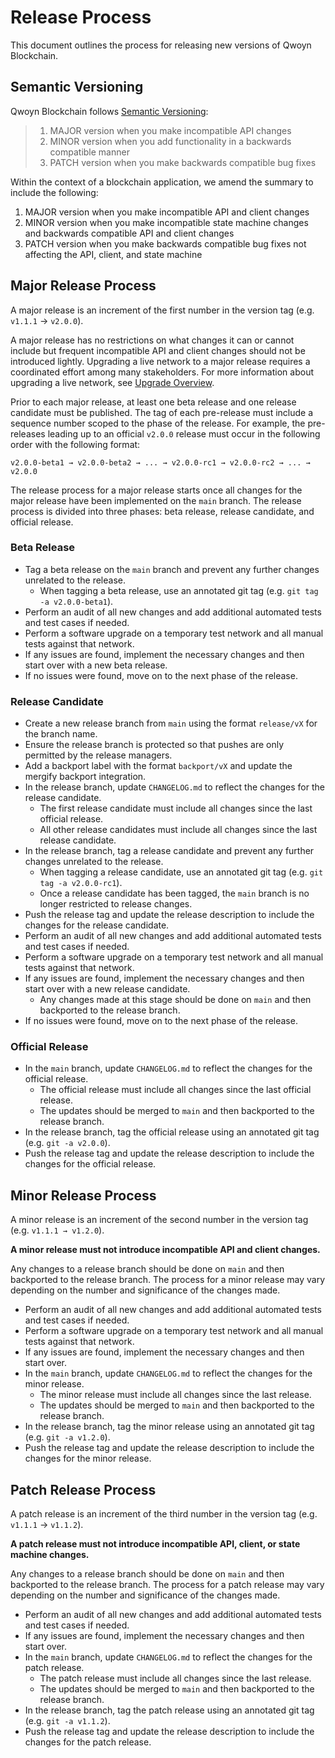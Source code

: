 # Release Process

This document outlines the process for releasing new versions of Qwoyn Blockchain.

## Semantic Versioning

Qwoyn Blockchain follows [Semantic Versioning](https://semver.org/):

> 1. MAJOR version when you make incompatible API changes
> 1. MINOR version when you add functionality in a backwards compatible manner
> 1. PATCH version when you make backwards compatible bug fixes

Within the context of a blockchain application, we amend the summary to include the following:

1. MAJOR version when you make incompatible API and client changes
1. MINOR version when you make incompatible state machine changes and backwards compatible API and client changes 
1. PATCH version when you make backwards compatible bug fixes not affecting the API, client, and state machine

## Major Release Process

A major release is an increment of the first number in the version tag (e.g. `v1.1.1` → `v2.0.0`).

A major release has no restrictions on what changes it can or cannot include but frequent incompatible API and client changes should not be introduced lightly. Upgrading a live network to a major release requires a coordinated effort among many stakeholders. For more information about upgrading a live network, see [Upgrade Overview](https://docs.cosmic-horizon.com/qwoyn-blockchain/networks/mainnet/migrations/upgrade).

Prior to each major release, at least one beta release and one release candidate must be published. The tag of each pre-release must include a sequence number scoped to the phase of the release. For example, the pre-releases leading up to an official `v2.0.0` release must occur in the following order with the following format:

```
v2.0.0-beta1 → v2.0.0-beta2 → ... → v2.0.0-rc1 → v2.0.0-rc2 → ... → v2.0.0
```

The release process for a major release starts once all changes for the major release have been implemented on the `main` branch. The release process is divided into three phases: beta release, release candidate, and official release.

### Beta Release

- Tag a beta release on the `main` branch and prevent any further changes unrelated to the release.
  - When tagging a beta release, use an annotated git tag (e.g. `git tag -a v2.0.0-beta1`).
- Perform an audit of all new changes and add additional automated tests and test cases if needed.
- Perform a software upgrade on a temporary test network and all manual tests against that network.
- If any issues are found, implement the necessary changes and then start over with a new beta release.
- If no issues were found, move on to the next phase of the release.

### Release Candidate

- Create a new release branch from `main` using the format `release/vX` for the branch name.
- Ensure the release branch is protected so that pushes are only permitted by the release managers.
- Add a backport label with the format `backport/vX` and update the mergify backport integration.
- In the release branch, update `CHANGELOG.md` to reflect the changes for the release candidate.
  - The first release candidate must include all changes since the last official release.
  - All other release candidates must include all changes since the last release candidate.
- In the release branch, tag a release candidate and prevent any further changes unrelated to the release.
  - When tagging a release candidate, use an annotated git tag (e.g. `git tag -a v2.0.0-rc1`).
  - Once a release candidate has been tagged, the `main` branch is no longer restricted to release changes.
- Push the release tag and update the release description to include the changes for the release candidate.
- Perform an audit of all new changes and add additional automated tests and test cases if needed.
- Perform a software upgrade on a temporary test network and all manual tests against that network.
- If any issues are found, implement the necessary changes and then start over with a new release candidate.
  - Any changes made at this stage should be done on `main` and then backported to the release branch.
- If no issues were found, move on to the next phase of the release.

### Official Release

- In the `main` branch, update `CHANGELOG.md` to reflect the changes for the official release.
  - The official release must include all changes since the last official release.
  - The updates should be merged to `main` and then backported to the release branch.
- In the release branch, tag the official release using an annotated git tag (e.g. `git -a v2.0.0`).
- Push the release tag and update the release description to include the changes for the official release.

## Minor Release Process

A minor release is an increment of the second number in the version tag (e.g. `v1.1.1 → v1.2.0`).

**A minor release must not introduce incompatible API and client changes.**

Any changes to a release branch should be done on `main` and then backported to the release branch. The process for a minor release may vary depending on the number and significance of the changes made.

- Perform an audit of all new changes and add additional automated tests and test cases if needed.
- Perform a software upgrade on a temporary test network and all manual tests against that network.
- If any issues are found, implement the necessary changes and then start over.
- In the `main` branch, update `CHANGELOG.md` to reflect the changes for the minor release.
  - The minor release must include all changes since the last release.
  - The updates should be merged to `main` and then backported to the release branch.
- In the release branch, tag the minor release using an annotated git tag (e.g. `git -a v1.2.0`).
- Push the release tag and update the release description to include the changes for the minor release.

## Patch Release Process

A patch release is an increment of the third number in the version tag (e.g. `v1.1.1` → `v1.1.2`).

**A patch release must not introduce incompatible API, client, or state machine changes.**

Any changes to a release branch should be done on `main` and then backported to the release branch. The process for a patch release may vary depending on the number and significance of the changes made.

- Perform an audit of all new changes and add additional automated tests and test cases if needed.
- If any issues are found, implement the necessary changes and then start over.
- In the `main` branch, update `CHANGELOG.md` to reflect the changes for the patch release.
  - The patch release must include all changes since the last release.
  - The updates should be merged to `main` and then backported to the release branch.
- In the release branch, tag the patch release using an annotated git tag (e.g. `git -a v1.1.2`).
- Push the release tag and update the release description to include the changes for the patch release.
